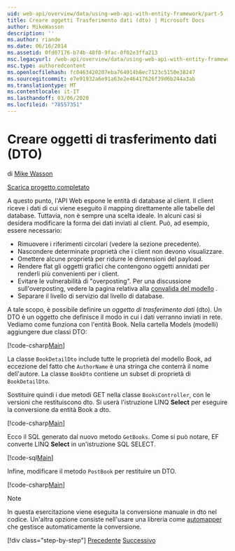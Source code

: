 ```yaml
---
uid: web-api/overview/data/using-web-api-with-entity-framework/part-5
title: Creare oggetti Trasferimento dati (dto) | Microsoft Docs
author: MikeWasson
description: ''
ms.author: riande
ms.date: 06/16/2014
ms.assetid: 0fd07176-b74b-48f0-9fac-0f02e3ffa213
msc.legacyurl: /web-api/overview/data/using-web-api-with-entity-framework/part-5
msc.type: authoredcontent
ms.openlocfilehash: fc0463420207eba764014b8ec7123c5150e38247
ms.sourcegitcommit: e7e91932a6e91a63e2e46417626f39d6b244a3ab
ms.translationtype: MT
ms.contentlocale: it-IT
ms.lasthandoff: 03/06/2020
ms.locfileid: "78557351"
---
```

# <a name="create-data-transfer-objects-dtos"></a>Creare oggetti di trasferimento dati (DTO)

di [Mike Wasson](https://github.com/MikeWasson)

[Scarica progetto completato](https://github.com/MikeWasson/BookService)

A questo punto, l'API Web espone le entità di database al client. Il client riceve i dati di cui viene eseguito il mapping direttamente alle tabelle del database. Tuttavia, non è sempre una scelta ideale. In alcuni casi si desidera modificare la forma dei dati inviati al client. Può, ad esempio, essere necessario:

- Rimuovere i riferimenti circolari (vedere la sezione precedente).
- Nascondere determinate proprietà che i client non devono visualizzare.
- Omettere alcune proprietà per ridurre le dimensioni del payload.
- Rendere flat gli oggetti grafici che contengono oggetti annidati per renderli più convenienti per i client.
- Evitare le vulnerabilità di "overposting". Per una discussione sull'overposting, vedere la pagina relativa alla [convalida del modello](../../formats-and-model-binding/model-validation-in-aspnet-web-api.md) .
- Separare il livello di servizio dal livello di database.

A tale scopo, è possibile definire un *oggetto di trasferimento dati* (dto). Un DTO è un oggetto che definisce il modo in cui i dati verranno inviati in rete. Vediamo come funziona con l'entità Book. Nella cartella Models (modelli) aggiungere due classi DTO:

[!code-csharp[Main](part-5/samples/sample1.cs)]

La classe `BookDetailDto` include tutte le proprietà del modello Book, ad eccezione del fatto che `AuthorName` è una stringa che conterrà il nome dell'autore. La classe `BookDto` contiene un subset di proprietà di `BookDetailDto`.

Sostituire quindi i due metodi GET nella classe `BooksController`, con le versioni che restituiscono dto. Si userà l'istruzione LINQ **Select** per eseguire la conversione da entità Book a dto.

[!code-csharp[Main](part-5/samples/sample2.cs)]

Ecco il SQL generato dal nuovo metodo `GetBooks`. Come si può notare, EF converte LINQ **Select** in un'istruzione SQL SELECT.

[!code-sql[Main](part-5/samples/sample3.sql)]

Infine, modificare il metodo `PostBook` per restituire un DTO.

[!code-csharp[Main](part-5/samples/sample4.cs)]

> [!NOTE]
> In questa esercitazione viene eseguita la conversione manuale in dto nel codice. Un'altra opzione consiste nell'usare una libreria come [automapper](http://automapper.org/) che gestisce automaticamente la conversione.
> 
> [!div class="step-by-step"]
> [Precedente](part-4.md)
> [Successivo](part-6.md)
